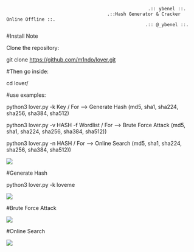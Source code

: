 
                                                        .:: ybenel ::.
                                         .::Hash Generator & Cracker Online Offline ::.
                                                       .:: @_ybenel ::.
 

#Install Note

Clone the repository:

 git clone https://github.com/m1ndo/lover.git

#Then go inside:

cd lover/


#use examples:

python3 lover.py -k Key / For --> Generate Hash (md5, sha1, sha224, sha256, sha384, sha512)

python3 lover.py -v HASH -f Wordlist / For --> Brute Force Attack (md5, sha1, sha224, sha256, sha384, sha512))

python3 lover.py -n HASH / For -->  Online Search (md5, sha1, sha224, sha256, sha384, sha512))


<img src="https://github.com/m1ndo/lover/blob/master/ss/how.png" >


#Generate Hash

python3 lover.py -k loveme

<img src="https://github.com/m1ndo/lover/blob/master/ss/gen.png" >


#Brute Force Attack

<img src="https://github.com/m1ndo/lover/blob/master/ss/off.png" >


#Online Search

<img src="https://github.com/m1ndo/lover/blob/master/ss/on.png" >
